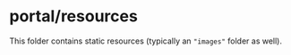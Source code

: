 # portal/resources

This folder contains static resources (typically an `"images"` folder as well).
